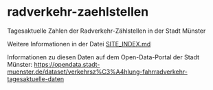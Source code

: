 # radverkehr-zaehlstellen
Tagesaktuelle Zahlen der Radverkehr-Zählstellen in der Stadt Münster

Weitere Informationen in der Datei [SITE_INDEX.md](SITE_INDEX.md)

Informationen zu diesen Daten auf dem Open-Data-Portal der Stadt Münster: https://opendata.stadt-muenster.de/dataset/verkehrsz%C3%A4hlung-fahrradverkehr-tagesaktuelle-daten

